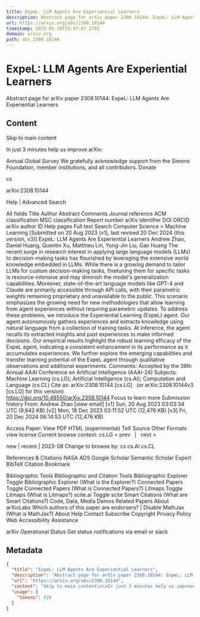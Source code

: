 ```yaml
---
title: ExpeL: LLM Agents Are Experiential Learners
description: Abstract page for arXiv paper 2308.10144: ExpeL: LLM Agents Are Experiential Learners
url: https://arxiv.org/abs/2308.10144
timestamp: 2025-01-20T15:47:07.270Z
domain: arxiv.org
path: abs_2308.10144
---
```


# ExpeL: LLM Agents Are Experiential Learners


Abstract page for arXiv paper 2308.10144: ExpeL: LLM Agents Are Experiential Learners


## Content

Skip to main content

In just 3 minutes help us improve arXiv:

Annual Global Survey
We gratefully acknowledge support from the Simons Foundation, member institutions, and all contributors.
Donate
>
cs
>
arXiv:2308.10144

Help | Advanced Search

All fields
Title
Author
Abstract
Comments
Journal reference
ACM classification
MSC classification
Report number
arXiv identifier
DOI
ORCID
arXiv author ID
Help pages
Full text
Search
Computer Science > Machine Learning
[Submitted on 20 Aug 2023 (v1), last revised 20 Dec 2024 (this version, v3)]
ExpeL: LLM Agents Are Experiential Learners
Andrew Zhao, Daniel Huang, Quentin Xu, Matthieu Lin, Yong-Jin Liu, Gao Huang
The recent surge in research interest in applying large language models (LLMs) to decision-making tasks has flourished by leveraging the extensive world knowledge embedded in LLMs. While there is a growing demand to tailor LLMs for custom decision-making tasks, finetuning them for specific tasks is resource-intensive and may diminish the model's generalization capabilities. Moreover, state-of-the-art language models like GPT-4 and Claude are primarily accessible through API calls, with their parametric weights remaining proprietary and unavailable to the public. This scenario emphasizes the growing need for new methodologies that allow learning from agent experiences without requiring parametric updates. To address these problems, we introduce the Experiential Learning (ExpeL) agent. Our agent autonomously gathers experiences and extracts knowledge using natural language from a collection of training tasks. At inference, the agent recalls its extracted insights and past experiences to make informed decisions. Our empirical results highlight the robust learning efficacy of the ExpeL agent, indicating a consistent enhancement in its performance as it accumulates experiences. We further explore the emerging capabilities and transfer learning potential of the ExpeL agent through qualitative observations and additional experiments.
Comments:	Accepted by the 38th Annual AAAI Conference on Artificial Intelligence (AAAI-24)
Subjects:	Machine Learning (cs.LG); Artificial Intelligence (cs.AI); Computation and Language (cs.CL)
Cite as:	arXiv:2308.10144 [cs.LG]
 	(or arXiv:2308.10144v3 [cs.LG] for this version)
 	
https://doi.org/10.48550/arXiv.2308.10144
Focus to learn more
Submission history
From: Andrew Zhao [view email]
[v1] Sun, 20 Aug 2023 03:03:34 UTC (9,642 KB)
[v2] Mon, 18 Dec 2023 03:11:52 UTC (12,476 KB)
[v3] Fri, 20 Dec 2024 06:14:53 UTC (12,476 KB)

Access Paper:
View PDF
HTML (experimental)
TeX Source
Other Formats
view license
Current browse context:
cs.LG
< prev   |   next >

new | recent | 2023-08
Change to browse by:
cs
cs.AI
cs.CL

References & Citations
NASA ADS
Google Scholar
Semantic Scholar
Export BibTeX Citation
Bookmark
 
Bibliographic Tools
Bibliographic and Citation Tools
Bibliographic Explorer Toggle
Bibliographic Explorer (What is the Explorer?)
Connected Papers Toggle
Connected Papers (What is Connected Papers?)
Litmaps Toggle
Litmaps (What is Litmaps?)
scite.ai Toggle
scite Smart Citations (What are Smart Citations?)
Code, Data, Media
Demos
Related Papers
About arXivLabs
Which authors of this paper are endorsers? | Disable MathJax (What is MathJax?)
About
Help
Contact
Subscribe
Copyright
Privacy Policy
Web Accessibility Assistance

arXiv Operational Status 
Get status notifications via email or slack

## Metadata

```json
{
  "title": "ExpeL: LLM Agents Are Experiential Learners",
  "description": "Abstract page for arXiv paper 2308.10144: ExpeL: LLM Agents Are Experiential Learners",
  "url": "https://arxiv.org/abs/2308.10144",
  "content": "Skip to main content\n\nIn just 3 minutes help us improve arXiv:\n\nAnnual Global Survey\nWe gratefully acknowledge support from the Simons Foundation, member institutions, and all contributors.\nDonate\n>\ncs\n>\narXiv:2308.10144\n\nHelp | Advanced Search\n\nAll fields\nTitle\nAuthor\nAbstract\nComments\nJournal reference\nACM classification\nMSC classification\nReport number\narXiv identifier\nDOI\nORCID\narXiv author ID\nHelp pages\nFull text\nSearch\nComputer Science > Machine Learning\n[Submitted on 20 Aug 2023 (v1), last revised 20 Dec 2024 (this version, v3)]\nExpeL: LLM Agents Are Experiential Learners\nAndrew Zhao, Daniel Huang, Quentin Xu, Matthieu Lin, Yong-Jin Liu, Gao Huang\nThe recent surge in research interest in applying large language models (LLMs) to decision-making tasks has flourished by leveraging the extensive world knowledge embedded in LLMs. While there is a growing demand to tailor LLMs for custom decision-making tasks, finetuning them for specific tasks is resource-intensive and may diminish the model's generalization capabilities. Moreover, state-of-the-art language models like GPT-4 and Claude are primarily accessible through API calls, with their parametric weights remaining proprietary and unavailable to the public. This scenario emphasizes the growing need for new methodologies that allow learning from agent experiences without requiring parametric updates. To address these problems, we introduce the Experiential Learning (ExpeL) agent. Our agent autonomously gathers experiences and extracts knowledge using natural language from a collection of training tasks. At inference, the agent recalls its extracted insights and past experiences to make informed decisions. Our empirical results highlight the robust learning efficacy of the ExpeL agent, indicating a consistent enhancement in its performance as it accumulates experiences. We further explore the emerging capabilities and transfer learning potential of the ExpeL agent through qualitative observations and additional experiments.\nComments:\tAccepted by the 38th Annual AAAI Conference on Artificial Intelligence (AAAI-24)\nSubjects:\tMachine Learning (cs.LG); Artificial Intelligence (cs.AI); Computation and Language (cs.CL)\nCite as:\tarXiv:2308.10144 [cs.LG]\n \t(or arXiv:2308.10144v3 [cs.LG] for this version)\n \t\nhttps://doi.org/10.48550/arXiv.2308.10144\nFocus to learn more\nSubmission history\nFrom: Andrew Zhao [view email]\n[v1] Sun, 20 Aug 2023 03:03:34 UTC (9,642 KB)\n[v2] Mon, 18 Dec 2023 03:11:52 UTC (12,476 KB)\n[v3] Fri, 20 Dec 2024 06:14:53 UTC (12,476 KB)\n\nAccess Paper:\nView PDF\nHTML (experimental)\nTeX Source\nOther Formats\nview license\nCurrent browse context:\ncs.LG\n< prev   |   next >\n\nnew | recent | 2023-08\nChange to browse by:\ncs\ncs.AI\ncs.CL\n\nReferences & Citations\nNASA ADS\nGoogle Scholar\nSemantic Scholar\nExport BibTeX Citation\nBookmark\n \nBibliographic Tools\nBibliographic and Citation Tools\nBibliographic Explorer Toggle\nBibliographic Explorer (What is the Explorer?)\nConnected Papers Toggle\nConnected Papers (What is Connected Papers?)\nLitmaps Toggle\nLitmaps (What is Litmaps?)\nscite.ai Toggle\nscite Smart Citations (What are Smart Citations?)\nCode, Data, Media\nDemos\nRelated Papers\nAbout arXivLabs\nWhich authors of this paper are endorsers? | Disable MathJax (What is MathJax?)\nAbout\nHelp\nContact\nSubscribe\nCopyright\nPrivacy Policy\nWeb Accessibility Assistance\n\narXiv Operational Status \nGet status notifications via email or slack",
  "usage": {
    "tokens": 828
  }
}
```
